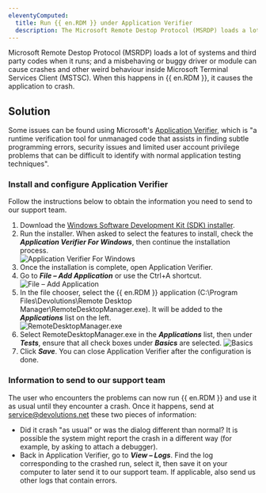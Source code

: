 ```yaml
---
eleventyComputed:
  title: Run {{ en.RDM }} under Application Verifier
  description: The Microsoft Remote Destop Protocol (MSRDP) loads a lot of systems and third party codes when it runs; and a misbehaving or buggy driver or module can cause crashes and other weird behaviour inside the Microsoft Terminal Services Client (MSTSC). When this happens in {{ en.RDM }}, it causes the application to crash.
---
```

Microsoft Remote Destop Protocol (MSRDP) loads a lot of systems and third party codes when it runs; and a misbehaving or buggy driver or module can cause crashes and other weird behaviour inside Microsoft Terminal Services Client (MSTSC). When this happens in {{ en.RDM }}, it causes the application to crash.  

## Solution

Some issues can be found using Microsoft's [Application Verifier](https://learn.microsoft.com/en-us/windows-hardware/drivers/devtest/application-verifier), which is "a runtime verification tool for unmanaged code that assists in finding subtle programming errors, security issues and limited user account privilege problems that can be difficult to identify with normal application testing techniques".  

### Install and configure Application Verifier

Follow the instructions below to obtain the information you need to send to our support team.

1. Download the [Windows Software Development Kit (SDK) installer](https://developer.microsoft.com/en-us/windows/downloads/windows-sdk/).  
1. Run the installer. When asked to select the features to install, check the ***Application Verifier For Windows***, then continue the installation process.  
![Application Verifier For Windows](https://webdevolutions.azureedge.net/docs/en/kb/KB2248.png)  
1. Once the installation is complete, open Application Verifier.  
1. Go to ***File – Add Application*** or use the Ctrl+A shortcut.  
![File – Add Application](https://webdevolutions.azureedge.net/docs/en/kb/KB2249.png)  
1. In the file chooser, select the {{ en.RDM }} application (C:\Program Files\Devolutions\Remote Desktop Manager\RemoteDesktopManager.exe). It will be added to the ***Applications*** list on the left.  
![RemoteDesktopManager.exe](https://webdevolutions.azureedge.net/docs/en/kb/KB2250.png)  
1. Select RemoteDesktopManager.exe in the ***Applications*** list, then under ***Tests***, ensure that all check boxes under ***Basics*** are selected.
![Basics](https://webdevolutions.azureedge.net/docs/en/kb/KB2251.png)  
1. Click ***Save***. You can close Application Verifier after the configuration is done.  

### Information to send to our support team

The user who encounters the problems can now run {{ en.RDM }} and use it as usual until they encounter a crash. Once it happens, send at [service@devolutions.net](mailto:service@devolutions.net) these two pieces of information:  
* Did it crash "as usual" or was the dialog different than normal? It is possible the system might report the crash in a different way (for example, by asking to attach a debugger).  
* Back in Application Verifier, go to ***View – Logs***. Find the log corresponding to the crashed run, select it, then save it on your computer to later send it to our support team. If applicable, also send us other logs that contain errors.  

